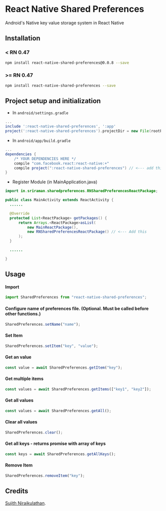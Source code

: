 # React Native Shared Preferences

Android's Native key value storage system in React Native

## Installation

### < RN 0.47

```bash
npm install react-native-shared-preferences@0.0.8 --save
```

### >= RN 0.47

```bash
npm install react-native-shared-preferences --save
```

## Project setup and initialization

- In `android/settings.gradle`

```gradle
...
include ':react-native-shared-preferences', ':app'
project(':react-native-shared-preferences').projectDir = new File(rootProject.projectDir, '../node_modules/react-native-shared-preferences/android')
```

- In `android/app/build.gradle`

```gradle
...
dependencies {
    /* YOUR DEPENDENCIES HERE */
    compile "com.facebook.react:react-native:+"
    compile project(":react-native-shared-preferences") // <--- add this
}

```

- Register Module (in MainApplication.java)

```java
import in.sriraman.sharedpreferences.RNSharedPreferencesReactPackage;  // <--- import

public class MainActivity extends ReactActivity {
  ......

  @Override
  protected List<ReactPackage> getPackages() {
      return Arrays.<ReactPackage>asList(
          new MainReactPackage(),
          new RNSharedPreferencesReactPackage() // <--- Add this
      );
  }

  ......

}
```

## Usage

#### Import

```javascript
import SharedPreferences from "react-native-shared-preferences";
```

#### Configure name of preferences file. (Optional. Must be called before other functions.)

```javascript
SharedPreferences.setName("name");
```

#### Set Item

```javascript
SharedPreferences.setItem("key", "value");
```

#### Get an value

```javascript
const value = await SharedPreferences.getItem("key");
```

#### Get multiple items

```javascript
const values = await SharedPreferences.getItems(["key1", "key2"]);
```

#### Get all values

```javascript
const values = await SharedPreferences.getAll();
```

#### Clear all values

```javascript
SharedPreferences.clear();
```

#### Get all keys - returns promise with array of keys

```javascript
const keys = await SharedPreferences.getAllKeys();
```

#### Remove Item

```javascript
SharedPreferences.removeItem("key");
```

## Credits

[Sujith Niraikulathan](http://bit.ly/sujithkanna "Sujith").
